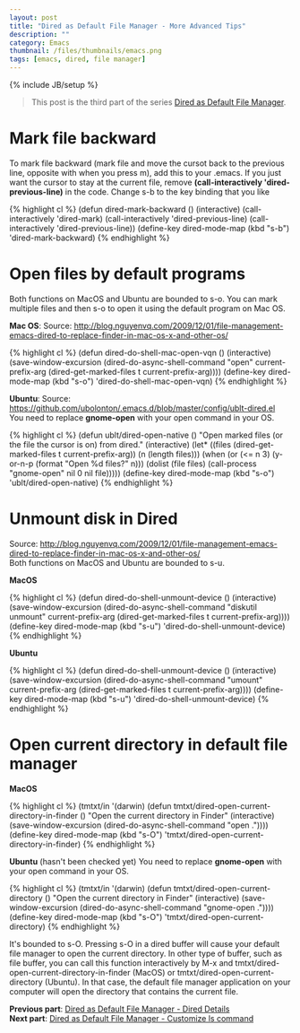 ```yaml
---
layout: post
title: "Dired as Default File Manager - More Advanced Tips"
description: ""
category: Emacs
thumbnail: /files/thumbnails/emacs.png
tags: [emacs, dired, file manager]
---
```

{% include JB/setup %}

> This post is the third part of the series
> [Dired as Default File Manager](/2013/04/24/dired-as-default-file-manager-1-introduction/).

# Mark file backward

To mark file backward (mark file and move the cursot back to the previous line,
opposite with when you press m), add this to your .emacs. If you just want the
cursor to stay at the
current file, remove **(call-interactively 'dired-previous-line)** in the code.
Change s-b to the key binding that you like

<!-- more -->

{% highlight cl %}
(defun dired-mark-backward ()
  (interactive)
  (call-interactively 'dired-mark)
  (call-interactively 'dired-previous-line)
  (call-interactively 'dired-previous-line))
(define-key dired-mode-map (kbd "s-b") 'dired-mark-backward)
{% endhighlight %}

# Open files by default programs

Both functions on MacOS and Ubuntu are bounded to s-o. You can mark multiple
files and then s-o to open it using the default program on Mac OS.

**Mac OS**: Source:
<http://blog.nguyenvq.com/2009/12/01/file-management-emacs-dired-to-replace-finder-in-mac-os-x-and-other-os/>  

{% highlight cl %}
(defun dired-do-shell-mac-open-vqn ()
(interactive)
(save-window-excursion
 (dired-do-async-shell-command
 "open" current-prefix-arg
 (dired-get-marked-files t current-prefix-arg))))
(define-key dired-mode-map (kbd "s-o") 'dired-do-shell-mac-open-vqn)
{% endhighlight %}

**Ubuntu**: Source:
<https://github.com/ubolonton/.emacs.d/blob/master/config/ublt-dired.el>  
You need to replace **gnome-open** with your open command in your OS.

{% highlight cl %}
(defun ublt/dired-open-native ()
  "Open marked files (or the file the cursor is on) from dired."
  (interactive)
  (let* ((files (dired-get-marked-files t current-prefix-arg))
         (n (length files)))
    (when (or (<= n 3)
              (y-or-n-p (format "Open %d files?" n)))
      (dolist (file files)
        (call-process "gnome-open"
                      nil 0 nil file)))))
(define-key dired-mode-map (kbd "s-o") 'ublt/dired-open-native)
{% endhighlight %}

# Unmount disk in Dired

Source:
<http://blog.nguyenvq.com/2009/12/01/file-management-emacs-dired-to-replace-finder-in-mac-os-x-and-other-os/>  
Both functions on MacOS and Ubuntu are bounded to s-u.

**MacOS**

{% highlight cl %}
(defun dired-do-shell-unmount-device ()
	(interactive)
	(save-window-excursion
	  (dired-do-async-shell-command
	   "diskutil unmount" current-prefix-arg
	   (dired-get-marked-files t current-prefix-arg))))
(define-key dired-mode-map (kbd "s-u") 'dired-do-shell-unmount-device)
{% endhighlight %}

**Ubuntu**

{% highlight cl %}
(defun dired-do-shell-unmount-device ()
	(interactive)
	(save-window-excursion
	  (dired-do-async-shell-command
	   "umount" current-prefix-arg
	   (dired-get-marked-files t current-prefix-arg))))
(define-key dired-mode-map (kbd "s-u") 'dired-do-shell-unmount-device)
{% endhighlight %}

# Open current directory in default file manager

**MacOS**

{% highlight cl %}
(tmtxt/in '(darwin)
  (defun tmtxt/dired-open-current-directory-in-finder ()
	"Open the current directory in Finder"
	(interactive)
	(save-window-excursion
	  (dired-do-async-shell-command
	   "open ."))))
(define-key dired-mode-map (kbd "s-O") 'tmtxt/dired-open-current-directory-in-finder)
{% endhighlight %}

**Ubuntu** (hasn't been checked yet)
You need to replace **gnome-open** with your open command in your OS.

{% highlight cl %}
(tmtxt/in '(darwin)
  (defun tmtxt/dired-open-current-directory ()
	"Open the current directory in Finder"
	(interactive)
	(save-window-excursion
	  (dired-do-async-shell-command
	   "gnome-open ."))))
(define-key dired-mode-map (kbd "s-O") 'tmtxt/dired-open-current-directory)
{% endhighlight %}

It's bounded to s-O. Pressing s-O in a dired buffer will cause your default file
manager to open the current directory. In other type of buffer, such as file
buffer, you can call this function interactively by M-x and
tmtxt/dired-open-current-directory-in-finder (MacOS) or
tmtxt/dired-open-current-directory (Ubuntu). In that case, the default file
manager application on your computer will open the directory that contains the
current file.

**Previous part**:
[Dired as Default File Manager - Dired Details](/2013/04/24/dired-as-default-file-manager-3-dired-details/)  
**Next part**: [Dired as Default File Manager - Customize ls command](/2013/04/25/dired-as-default-file-manager-5-customize-ls-command/)
